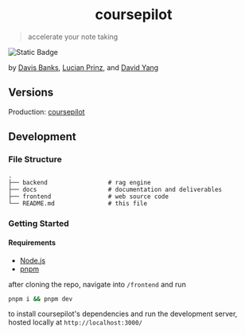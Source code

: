 <h1 align="center">coursepilot</h1>

> accelerate your note taking

<img alt="Static Badge" src="https://img.shields.io/badge/made%20with%20%3C3%20at-lmu-red?style=flat&labelColor=%230076A5&color=%23AB0C2F">

by [Davis Banks](https://github.com/d5vis), [Lucian Prinz](https://github.com/loosh), and [David Yang](https://github.com/david518yang)

## Versions

Production: [coursepilot](https://coursepilot-0373030cb9f8.herokuapp.com/)

## Development

### File Structure

```
.
├── backend                 # rag engine
├── docs                    # documentation and deliverables
├── frontend                # web source code
└── README.md               # this file
```

### Getting Started

#### Requirements

- [Node.js]()
- [pnpm](https://pnpm.io/installation)

after cloning the repo, navigate into `/frontend` and run

```zsh
pnpm i && pnpm dev
```

to install coursepilot's dependencies and run the development server, hosted locally at `http://localhost:3000/`
